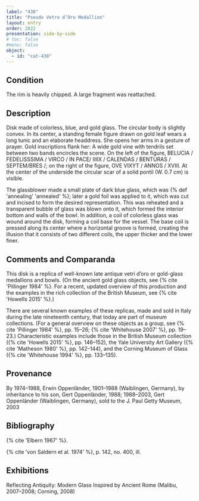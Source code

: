 ```yaml
---
label: "438"
title: "Pseudo Vetro d’Oro Medallion"
layout: entry
order: 2022
presentation: side-by-side
# toc: false
#menu: false 
object:
  - id: "cat-438"
---
```


## Condition

The rim is heavily chipped. A large fragment was reattached.

## Description

Disk made of colorless, blue, and gold glass. The circular body is slightly convex. In its center, a standing female figure drawn on gold leaf wears a long tunic and an elaborate headdress. She opens her arms in a gesture of prayer. Gold inscriptions flank her: A wide gold vine with tendrils set between two bands encircles the scene. On the left of the figure, BELUCIA / FEDELISSSIMA / VIRCO / IN PACE/ IIIIX / CALENDAS / BENTURAS / SEPTEM/BRES /; on the right of the figure, OVE VIXYT / ANNOS / XVIII. At the center of the underside the circular scar of a solid pontil (W. 0.7 cm) is visible.

The glassblower made a small plate of dark blue glass, which was {% def 'annealing' 'annealed' %}; later a gold foil was applied to it, which was cut and incised to form the desired representation. This was reheated and a transparent bubble of glass was blown onto it, which formed the interior bottom and walls of the bowl. In addition, a coil of colorless glass was wound around the disk, forming a coil base for the vessel. The base coil is pressed along its center where a horizontal groove is formed, creating the illusion that it consists of two different coils, the upper thicker and the lower finer.

## Comments and Comparanda

This disk is a replica of well-known late antique vetri d’oro or gold-glass medallions and bowls. (On the ancient gold glass objects, see {% cite 'Pillinger 1984' %}. For a recent, updated overview of this production and the examples in the rich collection of the British Museum, see {% cite 'Howells 2015' %}.)

There are several known examples of these replicas, made and sold in Italy during the late nineteenth century, that today are part of museum collections. (For a general overview on these objects as a group, see {% cite 'Pillinger 1984' %}, pp. 15–26; {% cite 'Whitehouse 2007' %}, pp. 19–23.) Characteristic examples include those in the British Museum collection ({% cite 'Howells 2015' %}, pp. 146–152), the Yale University Art Gallery ({% cite 'Matheson 1980' %}, pp. 142–144), and the Corning Museum of Glass ({% cite 'Whitehouse 1994' %}, pp. 133–135).

## Provenance

By 1974–1988, Erwin Oppenländer, 1901–1988 (Waiblingen, Germany), by inheritance to his son, Gert Oppenländer, 1988; 1988–2003, Gert Oppenländer (Waiblingen, Germany), sold to the J. Paul Getty Museum, 2003

## Bibliography

{% cite 'Elbern 1967' %}.

{% cite 'von Saldern et al. 1974' %}, p. 142, no. 400, ill.

## Exhibitions

Reflecting Antiquity: Modern Glass Inspired by Ancient Rome (Malibu, 2007–2008; Corning, 2008)